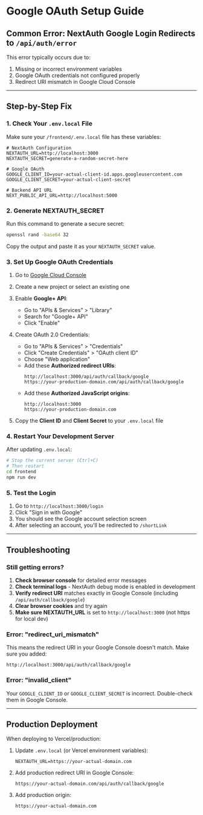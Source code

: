 # Google OAuth Setup Guide

## Common Error: NextAuth Google Login Redirects to `/api/auth/error`

This error typically occurs due to:
1. Missing or incorrect environment variables
2. Google OAuth credentials not configured properly
3. Redirect URI mismatch in Google Cloud Console

---

## Step-by-Step Fix

### 1. Check Your `.env.local` File

Make sure your `/frontend/.env.local` file has these variables:

```env
# NextAuth Configuration
NEXTAUTH_URL=http://localhost:3000
NEXTAUTH_SECRET=generate-a-random-secret-here

# Google OAuth
GOOGLE_CLIENT_ID=your-actual-client-id.apps.googleusercontent.com
GOOGLE_CLIENT_SECRET=your-actual-client-secret

# Backend API URL
NEXT_PUBLIC_API_URL=http://localhost:5000
```

### 2. Generate NEXTAUTH_SECRET

Run this command to generate a secure secret:

```bash
openssl rand -base64 32
```

Copy the output and paste it as your `NEXTAUTH_SECRET` value.

### 3. Set Up Google OAuth Credentials

1. Go to [Google Cloud Console](https://console.cloud.google.com/)
2. Create a new project or select an existing one
3. Enable **Google+ API**:
   - Go to "APIs & Services" > "Library"
   - Search for "Google+ API"
   - Click "Enable"

4. Create OAuth 2.0 Credentials:
   - Go to "APIs & Services" > "Credentials"
   - Click "Create Credentials" > "OAuth client ID"
   - Choose "Web application"
   - Add these **Authorized redirect URIs**:
     ```
     http://localhost:3000/api/auth/callback/google
     https://your-production-domain.com/api/auth/callback/google
     ```
   - Add these **Authorized JavaScript origins**:
     ```
     http://localhost:3000
     https://your-production-domain.com
     ```

5. Copy the **Client ID** and **Client Secret** to your `.env.local` file

### 4. Restart Your Development Server

After updating `.env.local`:

```bash
# Stop the current server (Ctrl+C)
# Then restart
cd frontend
npm run dev
```

### 5. Test the Login

1. Go to `http://localhost:3000/login`
2. Click "Sign in with Google"
3. You should see the Google account selection screen
4. After selecting an account, you'll be redirected to `/shortLink`

---

## Troubleshooting

### Still getting errors?

1. **Check browser console** for detailed error messages
2. **Check terminal logs** - NextAuth debug mode is enabled in development
3. **Verify redirect URI** matches exactly in Google Console (including `/api/auth/callback/google`)
4. **Clear browser cookies** and try again
5. **Make sure NEXTAUTH_URL** is set to `http://localhost:3000` (not https for local dev)

### Error: "redirect_uri_mismatch"

This means the redirect URI in your Google Console doesn't match. Make sure you added:
```
http://localhost:3000/api/auth/callback/google
```

### Error: "invalid_client"

Your `GOOGLE_CLIENT_ID` or `GOOGLE_CLIENT_SECRET` is incorrect. Double-check them in Google Console.

---

## Production Deployment

When deploying to Vercel/production:

1. Update `.env.local` (or Vercel environment variables):
   ```env
   NEXTAUTH_URL=https://your-actual-domain.com
   ```

2. Add production redirect URI in Google Console:
   ```
   https://your-actual-domain.com/api/auth/callback/google
   ```

3. Add production origin:
   ```
   https://your-actual-domain.com
   ```
